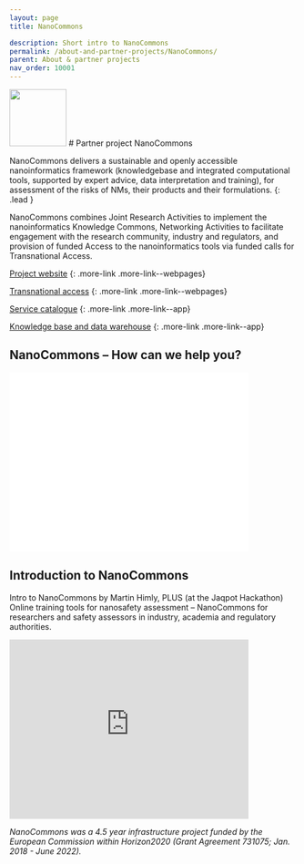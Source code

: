 ```yaml
---
layout: page
title: NanoCommons

description: Short intro to NanoCommons
permalink: /about-and-partner-projects/NanoCommons/
parent: About & partner projects
nav_order: 10001
---
```

<img src="{{ site.baseurl }}/images/logos/nanocommons.png" width="100" class="image--right"/>
#  Partner project NanoCommons

NanoCommons delivers a sustainable and openly accessible nanoinformatics framework (knowledgebase and integrated computational tools, supported by expert advice, data interpretation and training), for assessment of the risks of NMs, their products and their formulations. 
{: .lead }

NanoCommons combines Joint Research Activities to implement the nanoinformatics Knowledge Commons, Networking Activities to facilitate engagement with the research community, industry and regulators, and provision of funded Access to the nanoinformatics tools via funded calls for Transnational Access.

[Project website](https://www.nanocommons.eu)
{: .more-link .more-link--webpages}

[Transnational access](https://www.nanocommons.eu/ta-access/)
{: .more-link .more-link--webpages}

[Service catalogue](https://infrastructure.nanocommons.eu/services/)
{: .more-link .more-link--app}

[Knowledge base and data warehouse](https://ssl.biomax.de/nanocommons/cgi/login_bioxm_portal.cgi)
{: .more-link .more-link--app}

## NanoCommons – How can we help you?
<embed src="../../presentations/PresentationNanoCommons_20191105_Final.pdf" width="420" height="315" type="application/pdf">

## Introduction to NanoCommons
Intro to NanoCommons by Martin Himly, PLUS (at the Jaqpot Hackathon)
Online training tools for nanosafety assessment – NanoCommons for researchers and safety assessors in industry, academia and regulatory authorities.

<iframe width="420" height="315" src="https://www.youtube.com/embed/q1AKbo95VI8" frameborder="0" allowfullscreen="allowfullscreen">&nbsp;</iframe>

_NanoCommons was a 4.5 year infrastructure project funded by the European Commission within Horizon2020 (Grant Agreement 731075; Jan. 2018 - June 2022)._
